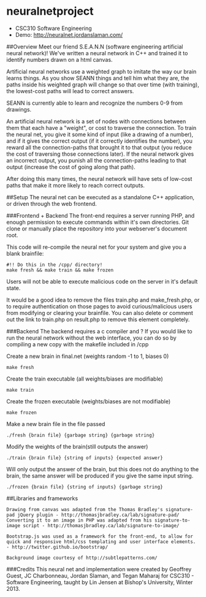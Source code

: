 neuralnetproject
================

- CSC310 Software Engineering
- Demo: http://neuralnet.jordanslaman.com/


##Overview
Meet our friend S.E.A.N.N (software engineering artificial neural network)! 
We've written a neural network in C++ and trained it to identify numbers drawn on a html canvas.

Artificial neural networks use a weighted graph to imitate the way our brain learns things.
As you show SEANN things and tell him what they are, the paths inside his weighted graph will change so that over time (with training), the lowest-cost paths will lead to correct answers.

SEANN is currently able to learn and recognize the numbers 0-9 from drawings.

An artificial neural network is a set of nodes with connections between them that each have a "weight", or cost to traverse the connection.
To train the neural net, you give it some kind of input (like a drawing of a number), and if it gives the correct output (if it correctly identifies the number), you reward all the connection-paths that brought it to that output (you reduce the cost of traversing those connections later).
If the neural network gives an incorrect output, you punish all the connection-paths leading to that output (increase the cost of going along that path).

After doing this many times, the neural network will have sets of low-cost paths that make it more likely to reach correct outputs.


##Setup
The neural net can be executed as a standalone C++ application, or driven through the web frontend.

###Frontend + Backend
The front-end requires a server running PHP, and enough permission to execute commands within it's own directories.
Git clone or manually place the repository into your webserver's document root.

This code will re-compile the neural net for your system and give you a blank brainfile:

	#!! Do this in the /cpp/ directory!
	make fresh && make train && make frozen

Users will not be able to execute malicious code on the server in it's default state.

It would be a good idea to remove the files train.php and make_fresh.php, or to require authentication on those pages to avoid curious/malicious users from modifying or clearing your brainfile. You can also delete or comment out the link to train.php on result.php to remove this element completely.

###Backend
The backend requires  a c compiler and ?
If you would like to run the neural network without the web interface, you can do so by compiling a new copy with the makefile included in /cpp

Create a new brain in final.net (weights random -1 to 1, biases 0)

	make fresh

Create the train executable (all weights/biases are modifiable)

	make train

Create the frozen executable (weights/biases are not modifiable)

	make frozen

Make a new brain file in the file passed

	./fresh {brain file} {garbage string} {garbage string}
	
Modify the weights of the brain(still outputs the answer)

	./train {brain file} {string of inputs} {expected answer}

Will only output the answer of the brain, but this does not do anything to the brain, the same answer will be produced if you give the same input string.

	./frozen {brain file} {string of inputs} {garbage string}


##Libraries and frameworks

	Drawing from canvas was adapted from the Thomas Bradley's signature-pad jQuery plugin - http://thomasjbradley.ca/lab/signature-pad/ 
	Converting it to an image in PHP was adapted from his signature-to-image script - http://thomasjbradley.ca/lab/signature-to-image/

	Bootstrap.js was used as a framework for the front-end, to allow for quick and responsive html/css templating and user interface elements. - http://twitter.github.io/bootstrap/

	Background image courtesy of http://subtlepatterns.com/
	
###Credits
This neural net and implementation were created by Geoffrey Guest, JC
Charbonneau, Jordan Slaman, and Tegan Maharaj for CSC310 - Software
Engineering, taught by Lin Jensen at Bishop's University, Winter 2013.
